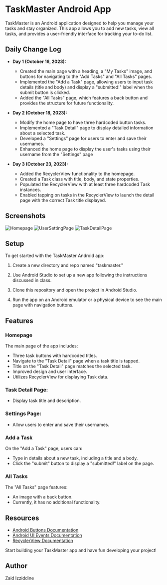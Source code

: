 # TaskMaster Android App

TaskMaster is an Android application designed to help you manage your tasks and stay organized. This app allows you to add new tasks, view all tasks, and provides a user-friendly interface for tracking your to-do list.

## Daily Change Log

- **Day 1 (October 16, 2023):** 
   - Created the main page with a heading, a "My Tasks" image, and buttons for navigating to the "Add Tasks" and "All Tasks" pages.
   - Implemented the "Add a Task" page, allowing users to input task details (title and body) and display a "submitted!" label when the submit button is clicked.
   - Added the "All Tasks" page, which features a back button and provides the structure for future functionality.

- **Day 2 (October 18, 2023):**
   - Modify the home page to have three hardcoded button tasks.
   - Implemented a "Task Detail" page to display detailed information about a selected task.
   - Developed a "Settings" page for users to enter and save their usernames.
   - Enhanced the home page to display the user's tasks using their username from the "Settings" page
  
- **Day 3 (October 23, 2023):**
  - Added the RecyclerView functionality to the homepage.
  - Created a Task class with title, body, and state properties.
  - Populated the RecyclerView with at least three hardcoded Task instances.
  - Enabled tapping on tasks in the RecyclerView to launch the detail page with the correct Task title displayed.
## Screenshots

![Homepage](screenshots/Screenshot-lab28-homepae.png)
![UserSettingPage](screenshots/User-Setting-page.png)
![TaskDetailPage](screenshots/Screenshot-lab28-taskdetails.png)

## Setup

To get started with the TaskMaster Android app:

1. Create a new directory and repo named "taskmaster."

2. Use Android Studio to set up a new app following the instructions discussed in class.

3. Clone this repository and open the project in Android Studio.

4. Run the app on an Android emulator or a physical device to see the main page with navigation buttons.

## Features

### Homepage

The main page of the app includes:
- Three task buttons with hardcoded titles.
- Navigate to the "Task Detail" page when a task title is tapped.
- Title on the "Task Detail" page matches the selected task.
- Improved design and user interface.
- Utilizes RecyclerView for displaying Task data.

### Task Detail Page:
- Display task title and description.

### Settings Page:
- Allow users to enter and save their usernames.
### Add a Task

On the "Add a Task" page, users can:
- Type in details about a new task, including a title and a body.
- Click the "submit" button to display a "submitted!" label on the page.

### All Tasks

The "All Tasks" page features:
- An image with a back button.
- Currently, it has no additional functionality.

## Resources

- [Android Buttons Documentation](https://developer.android.com/guide/topics/ui/controls/button)
- [Android UI Events Documentation](https://developer.android.com/guide/topics/ui/ui-events)
- [RecyclerView Documentation](https://developer.android.com/guide/topics/ui/layout/recyclerview)

Start building your TaskMaster app and have fun developing your project!

## Author

Zaid Izziddine


